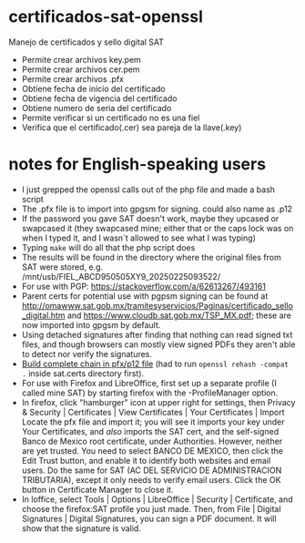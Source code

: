 certificados-sat-openssl
========================

Manejo de certificados y sello digital SAT

- Permite crear archivos key.pem
- Permite crear archivos cer.pem
- Permite crear archivos .pfx
- Obtiene fecha de inicio del certificado
- Obtiene fecha de vigencia del certificado
- Obtiene numero de seria del certificado
- Permite verificar si un certificado no es una fiel
- Verifica que el certificado(.cer) sea pareja de la llave(.key)

# notes for English-speaking users

* I just grepped the openssl calls out of the php file and made a bash script
* The .pfx file is to import into gpgsm for signing. could also name as .p12
* If the password you gave SAT doesn't work, maybe they upcased or swapcased it
  (they swapcased mine; either that or the caps lock was on when I typed it,
   and I wasn´t allowed to see what I was typing)
* Typing `make` will do all that the php script does
* The results will be found in the directory where the original files from
  SAT were stored, e.g. /mnt/usb/FIEL_ABCD950505XY9_20250225093522/
* For use with PGP: <https://stackoverflow.com/a/62613267/493161>
* Parent certs for potential use with pgpsm signing can be found at 
  <http://omawww.sat.gob.mx/tramitesyservicios/Paginas/certificado_sello_digital.htm> and
  <https://www.cloudb.sat.gob.mx/TSP_MX.pdf>; these are now imported into gpgsm
  by default.
* Using detached signatures after finding that nothing can read signed txt
  files, and though browsers can mostly view signed PDFs they aren't able to
  detect nor verify the signatures.
* [Build complete chain in pfx/p12 file](https://serverfault.com/a/1011396/58945) (had to run `openssl rehash -compat .` inside sat.certs directory first).
* For use with Firefox and LibreOffice, first set up a separate profile
  (I called mine SAT) by starting firefox with the -ProfileManager option.
* In firefox, click "hamburger" icon at upper right for settings, then
  Privacy & Security | Certificates | View Certificates | Your Certificates | Import
  Locate the pfx file and import it; you will see it imports your key under
  Your Certificates, and *also* imports the SAT cert, and the self-signed
  Banco de Mexico root certificate, under Authorities.
  However, neither are yet trusted. You need to select BANCO DE MEXICO, then
  click the Edit Trust button, and enable it to identify both websites and
  email users. Do the same for SAT (AC DEL SERVICIO DE ADMINISTRACION
  TRIBUTARIA), except it only needs to verify email users.
  Click the OK button in Certificate Manager to close it.
* In loffice, select Tools | Options | LibreOffice | Security | Certificate,
  and choose the firefox:SAT profile you just made. Then, from
  File | Digital Signatures | Digital Signatures, you can sign a PDF document.
  It will show that the signature is valid.
